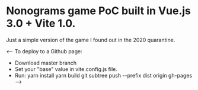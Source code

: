 # Nonograms game PoC built in Vue.js 3.0 + Vite 1.0.

Just a simple version of the game I found out in the 2020 quarantine.

<--
To deploy to a Github page:
- Download master branch
- Set your "base" value in vite.config.js file.
- Run:
    yarn install
    yarn build
    git subtree push --prefix dist origin gh-pages
-->